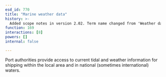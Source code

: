 ```yaml
---
esd_id: 770
title: "Marine weather data"
history: >-
  Added scope notes in version 2.02. Term name changed from 'Weather data' to 'Ports and harbours - weather data' in version 3.00. Name changed to 'Marine weather data' in version 4.00.
function: 169
interactions: [8]
powers: []
internal: false

---
```


Port authorities provide access to current tidal and weather information for shipping within the local area and in national (sometimes international) waters.

